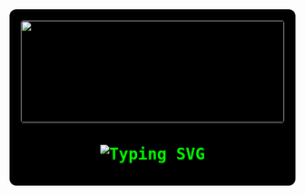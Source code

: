 <div align="center" style="background:#000; padding:20px; border-radius:12px; color:#00FF00; font-family:'VT323', monospace;">

  <!-- Matrix Banner -->
  <img src="https://tenor.com/d0Dv6Ow7DfT.gif" width="100%" height="180px" style="border-radius:4px;" />

  <!-- Typing Animation -->
  <h1>
    <img src="https://readme-typing-svg.herokuapp.com?font=VT323&size=38&duration=3000&pause=1000&color=00FF00&center=true&vCenter=true&width=500&lines=Hello+World!_;I+am+Bhuvanesh!_;Passionate+Developer!_;Open+Source+Contributor!_;" alt="Typing SVG" />
  </h1>

</div>
